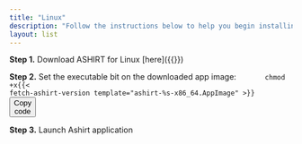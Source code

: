 ```yaml
---
title: "Linux"
description: "Follow the instructions below to help you begin installing Ashirt to your local desktop"
layout: list
---
```


**Step 1.** Download ASHIRT for Linux [here]({{<fetch-ashirt-version template="https://github.com/ashirt-ops/ashirt/releases/download/%[1]v/ashirt-%[1]v-x86_64.AppImage">}})

**Step 2.** Set the executable bit on the downloaded app image:
&nbsp;&nbsp;&nbsp;&nbsp;&nbsp;&nbsp;&nbsp;&nbsp;&nbsp;&nbsp;&nbsp;&nbsp;<code id="linux-command">chmod +x{{< fetch-ashirt-version template="ashirt-%s-x86_64.AppImage" >}} <button onClick="copyCode('linux-command')">Copy code</button></code>

**Step 3.** Launch Ashirt application